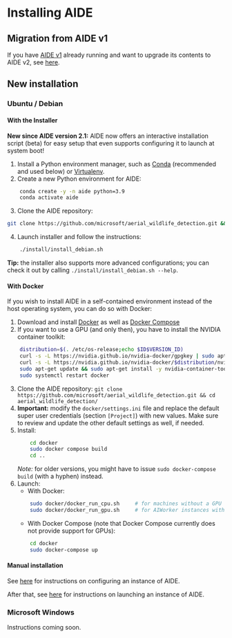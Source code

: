 # Installing AIDE

## Migration from AIDE v1
If you have [AIDE v1](https://github.com/microsoft/aerial_wildlife_detection/tree/v1) already running and want to upgrade its contents to AIDE v2, see [here](upgrade_from_v1.md).


## New installation

### Ubuntu / Debian

#### With the Installer

__New since AIDE version 2.1:__ AIDE now offers an interactive installation script (beta) for easy setup that even supports configuring it to launch at system boot!

1. Install a Python environment manager, such as [Conda](https://conda.io/) (recommended and used below) or [Virtualenv](https://virtualenv.pypa.io).
2. Create a new Python environment for AIDE:
```bash
    conda create -y -n aide python=3.9
    conda activate aide
```
3. Clone the AIDE repository:
```bash
git clone https://github.com/microsoft/aerial_wildlife_detection.git && cd aerial_wildlife_detection/
```
4. Launch installer and follow the instructions:
```bash
    ./install/install_debian.sh
```

__Tip:__ the installer also supports more advanced configurations; you can check it out by calling `./install/install_debian.sh --help`.



#### With Docker

If you wish to install AIDE in a self-contained environment instead of the host operating system, you can do so with Docker:

1. Download and install [Docker](https://docs.docker.com/engine/install) as well as [Docker Compose](https://docs.docker.com/compose/install)
2. If you want to use a GPU (and only then), you have to install the NVIDIA container toolkit:
```bash
    distribution=$(. /etc/os-release;echo $ID$VERSION_ID)
    curl -s -L https://nvidia.github.io/nvidia-docker/gpgkey | sudo apt-key add -
    curl -s -L https://nvidia.github.io/nvidia-docker/$distribution/nvidia-docker.list | sudo tee /etc/apt/sources.list.d/nvidia-docker.list
    sudo apt-get update && sudo apt-get install -y nvidia-container-toolkit
    sudo systemctl restart docker
```
3. Clone the AIDE repository: `git clone https://github.com/microsoft/aerial_wildlife_detection.git && cd aerial_wildlife_detection/`
4. **Important:** modify the `docker/settings.ini` file and replace the default super user credentials (section `[Project]`) with new values. Make sure to review and update the other default settings as well, if needed.
5. Install:
    ```bash
        cd docker
        sudo docker compose build
        cd ..
    ```
    _Note:_ for older versions, you might have to issue `sudo docker-compose build` (with a hyphen) instead.
6. Launch:
    * With Docker:
    ```bash
        sudo docker/docker_run_cpu.sh     # for machines without a GPU
        sudo docker/docker_run_gpu.sh     # for AIWorker instances with a CUDA-enabled GPU (strongly recommended for model training)
    ```
    * With Docker Compose (note that Docker Compose currently does not provide support for GPUs):
    ```bash
        cd docker
        sudo docker-compose up
    ```

#### Manual installation

See [here](install_manual.md) for instructions on configuring an instance of AIDE.

After that, see [here](launch_aide.md) for instructions on launching an instance of AIDE.



### Microsoft Windows

Instructions coming soon.